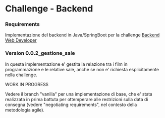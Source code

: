 # Challenge - Backend

### Requirements

Implementazione del backend in Java/SpringBoot per la challenge [Backend Web Developer](https://www.lascaux.it/challenge/backend-web-developer/)

### Version 0.0.2_gestione_sale

In questa implementazione e' gestita la relazione tra i film in programmazione e le relative sale, anche se non e' richiesta esplicitamente nella challenge.

WORK IN PROGRESS

Vedere il branch "vanilla" per una implementazione di base, che e' stata realizzata in prima battuta per ottemperare alle restrizioni sulla data di consegna (vedere "negotiating requirements", nel contesto della metodologia agile).
